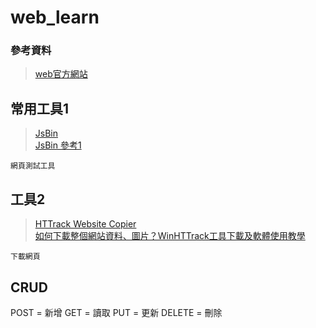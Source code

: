 # web_learn
### 參考資料
> [web官方網站](https://www.w3.org/)    
## 常用工具1
> [JsBin](https://jsbin.com/?html,js,output)  
> [JsBin 參考1](https://blog.miniasp.com/post/2013/06/29/Useful-tool-JS-Bin-Collaborative-JavaScript-Debugging)  
```
網頁測試工具
```
## 工具2
> [HTTrack Website Copier](http://www.httrack.com/page/2/en/index.html)  
> [如何下載整個網站資料、圖片？WinHTTrack工具下載及軟體使用教學](https://mrtang.tw/blog/post/37619077)
```
下載網頁
```

## CRUD
POST = 新增
GET = 讀取
PUT = 更新
DELETE = 刪除
